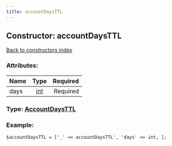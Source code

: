 ```yaml
---
title: accountDaysTTL
---
```

## Constructor: accountDaysTTL  
[Back to constructors index](index.md)



### Attributes:

| Name     |    Type       | Required |
|----------|:-------------:|---------:|
|days|[int](../types/int.md) | Required|



### Type: [AccountDaysTTL](../types/AccountDaysTTL.md)


### Example:

```
$accountDaysTTL = ['_' => accountDaysTTL', 'days' => int, ];
```